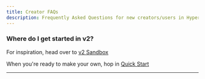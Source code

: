 ```yaml
---
title: Creator FAQs
description: Frequently Asked Questions for new creators/users in Hyperfy v2.
---
```


### Where do I get started in v2?

For inspiration, head over to [v2 Sandbox](https://play.hyperfy.xyz/)

When you're ready to make your own, hop in [Quick Start](/quickstart/installation)


---

